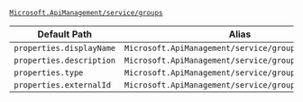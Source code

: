 [`Microsoft.ApiManagement/service/groups`](https://docs.microsoft.com/en-us/azure/templates/microsoft.apimanagement/service/groups)

| Default Path | Alias |
|---|---|
| `properties.displayName` | `Microsoft.ApiManagement/service/groups/displayName` |
| `properties.description` | `Microsoft.ApiManagement/service/groups/description` |
| `properties.type` | `Microsoft.ApiManagement/service/groups/type` |
| `properties.externalId` | `Microsoft.ApiManagement/service/groups/externalId` |


